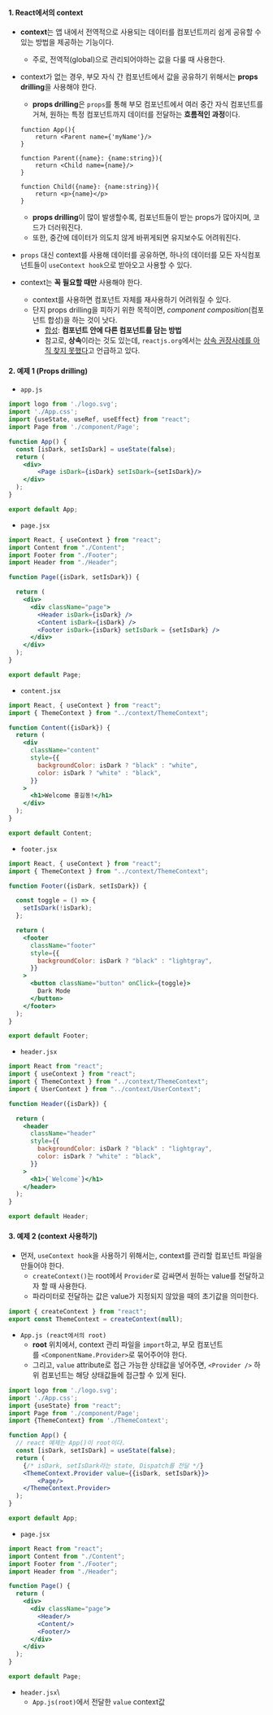 
#### 1. React에서의 context

- **context**는 앱 내에서 전역적으로 사용되는 데이터를 컴포넌트끼리 쉽게 공유할 수 있는 방법을 제공하는 기능이다.
	- 주로, 전역적(global)으로 관리되어야하는 값을 다룰 때 사용한다.

- context가 없는 경우, 부모 자식 간 컴포넌트에서 값을 공유하기 위해서는 **props drilling**을 사용해야 한다. 
	- **props drilling**은 `props`를 통해 부모 컴포넌트에서 여러 중간 자식 컴포넌트를 거쳐, 원하는 특정 컴포넌트까지 데이터를 전달하는 **흐름적인 과정**이다.
	```tsx
	function App(){
		return <Parent name={'myName'}/>
	}
	
	function Parent({name}: {name:string}){
		return <Child name={name}/>
	}
	
	function Child({name}: {name:string}){
		return <p>{name}</p>
	}
	```
    
	- **props drilling**이 많이 발생할수록, 컴포넌트들이 받는 props가 많아지며, 코드가 더러워진다.
    - 또한, 중간에 데이터가 의도치 않게 바뀌게되면 유지보수도 어려워진다.

- `props` 대신 context를 사용해 데이터를 공유하면, 하나의 데이터를 모든 자식컴포넌트들이 `useContext hook`으로 받아오고 사용할 수 있다.

- context는 **꼭 필요할 때만** 사용해야 한다.
	- context를 사용하면 컴포넌트 자체를 재사용하기 어려워질 수 있다.
	- 단지 props drilling을 피하기 위한 목적이면, *component composition*(컴포넌트 합성)을 하는 것이 낫다.
		- [합성](https://happysisyphe.tistory.com/62): **컴포넌트 안에 다른 컴포넌트를 담는 방법**
		- 참고로, **상속**이라는 것도 있는데, `reactjs.org`에서는 [상속 권장사례를 아직 찾지 못했다](https://ko.legacy.reactjs.org/docs/composition-vs-inheritance.html)고 언급하고 있다.


#### 2. 예제 1 (Props drilling)

- `app.js`
```jsx
import logo from './logo.svg';
import './App.css';
import {useState, useRef, useEffect} from "react";
import Page from './component/Page';

function App() {
  const [isDark, setIsDark] = useState(false);
  return (
    <div>
        <Page isDark={isDark} setIsDark={setIsDark}/>
    </div>
  );
}

export default App;
```

- `page.jsx`
```jsx
import React, { useContext } from "react";
import Content from "./Content";
import Footer from "./Footer";
import Header from "./Header";

function Page({isDark, setIsDark}) {

  return (
    <div>
      <div className="page">
        <Header isDark={isDark} />
        <Content isDark={isDark} />
        <Footer isDark={isDark} setIsDark = {setIsDark} />
      </div>
    </div>
  );
}

export default Page;
```

- `content.jsx`
```jsx
import React, { useContext } from "react";
import { ThemeContext } from "../context/ThemeContext";

function Content({isDark}) {
  return (
    <div
      className="content"
      style={{
        backgroundColor: isDark ? "black" : "white",
        color: isDark ? "white" : "black",
      }}
    >
      <h1>Welcome 홍길동!</h1>
    </div>
  );
}

export default Content;
```

- `footer.jsx`
```jsx
import React, { useContext } from "react";
import { ThemeContext } from "../context/ThemeContext";

function Footer({isDark, setIsDark}) {

  const toggle = () => {
    setIsDark(!isDark);
  };

  return (
    <footer
      className="footer"
      style={{
        backgroundColor: isDark ? "black" : "lightgray",
      }}
    >
      <button className="button" onClick={toggle}>
        Dark Mode
      </button>
    </footer>
  );
}

export default Footer;
```

- `header.jsx`
```jsx
import React from "react";
import { useContext } from "react";
import { ThemeContext } from "../context/ThemeContext";
import { UserContext } from "../context/UserContext";

function Header({isDark}) {

  return (
    <header
      className="header"
      style={{
        backgroundColor: isDark ? "black" : "lightgray",
        color: isDark ? "white" : "black",
      }}
    >
      <h1>{`Welcome`}</h1>
    </header>
  );
}

export default Header;
```


#### 3. 예제 2 (context 사용하기)

- 먼저, `useContext hook`을 사용하기 위해서는, context를 관리할 컴포넌트 파일을 만들어야 한다.
	- `createContext()`는 root에서 `Provider`로 감싸면서 원하는 value를 전달하고자 할 때 사용한다.
	- 파라미터로 전달하는 값은 value가 지정되지 않았을 때의 초기값을 의미한다.
```js
import { createContext } from "react";
export const ThemeContext = createContext(null);
```

- `App.js (react에서의 root)`
	- **root** 위치에서, context 관리 파일을 `import`하고, 부모 컴포넌트를 `<ComponentName.Provider>`로 묶어주어야 한다.
	- 그리고, `value` attribute로 접근 가능한 상태값을 넣어주면, `<Provider />` 하위 컴포넌트는 해당 상태값들에 접근할 수 있게 된다.
```jsx
import logo from './logo.svg';
import './App.css';
import {useState} from "react";
import Page from './component/Page';
import {ThemeContext} from './ThemeContext';

function App() {
  // react 예제는 App()이 root이다.
  const [isDark, setIsDark] = useState(false);
  return (
	{/* isDark, setIsDark라는 state, Dispatch를 전달 */}
    <ThemeContext.Provider value={{isDark, setIsDark}}>
        <Page/>
    </ThemeContext.Provider>
  );
}

export default App;
```

- `page.jsx`
```jsx
import React from "react";
import Content from "./Content";
import Footer from "./Footer";
import Header from "./Header";

function Page() {
  return (
    <div>
      <div className="page">
        <Header/>
        <Content/>
        <Footer/>
      </div>
    </div>
  );
}

export default Page;
```

- `header.jsx`\
	- `App.js(root)`에서 전달한 `value` context값